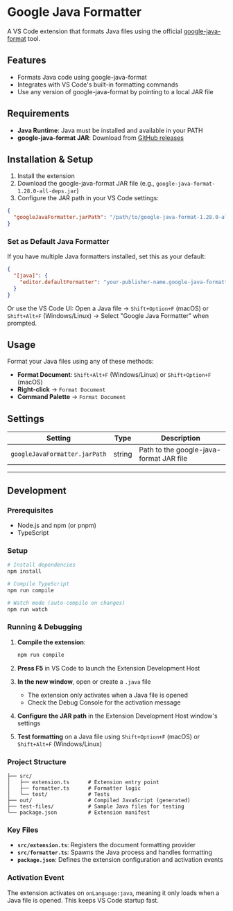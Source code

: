 # Google Java Formatter

A VS Code extension that formats Java files using the official [google-java-format](https://github.com/google/google-java-format) tool.

## Features

- Formats Java code using google-java-format
- Integrates with VS Code's built-in formatting commands
- Use any version of google-java-format by pointing to a local JAR file

## Requirements

- **Java Runtime**: Java must be installed and available in your PATH
- **google-java-format JAR**: Download from [GitHub releases](https://github.com/google/google-java-format/releases)

## Installation & Setup

1. Install the extension
2. Download the google-java-format JAR file (e.g., `google-java-format-1.28.0-all-deps.jar`)
3. Configure the JAR path in your VS Code settings:

```json
{
  "googleJavaFormatter.jarPath": "/path/to/google-java-format-1.28.0-all-deps.jar"
}
```

### Set as Default Java Formatter

If you have multiple Java formatters installed, set this as your default:

```json
{
  "[java]": {
    "editor.defaultFormatter": "your-publisher-name.google-java-formatter"
  }
}
```

Or use the VS Code UI: Open a Java file → `Shift+Option+F` (macOS) or `Shift+Alt+F` (Windows/Linux) → Select "Google Java Formatter" when prompted.

## Usage

Format your Java files using any of these methods:

- **Format Document**: `Shift+Alt+F` (Windows/Linux) or `Shift+Option+F` (macOS)
- **Right-click** → `Format Document`
- **Command Palette** → `Format Document`

## Settings

| Setting | Type | Description |
|---------|------|-------------|
| `googleJavaFormatter.jarPath` | string | Path to the google-java-format JAR file |

---

## Development

### Prerequisites

- Node.js and npm (or pnpm)
- TypeScript

### Setup

```bash
# Install dependencies
npm install

# Compile TypeScript
npm run compile

# Watch mode (auto-compile on changes)
npm run watch
```

### Running & Debugging

1. **Compile the extension**:
   ```bash
   npm run compile
   ```

2. **Press F5** in VS Code to launch the Extension Development Host

3. **In the new window**, open or create a `.java` file
   - The extension only activates when a Java file is opened
   - Check the Debug Console for the activation message

4. **Configure the JAR path** in the Extension Development Host window's settings

5. **Test formatting** on a Java file using `Shift+Option+F` (macOS) or `Shift+Alt+F` (Windows/Linux)

### Project Structure

```
├── src/
│   ├── extension.ts      # Extension entry point
│   ├── formatter.ts      # Formatter logic
│   └── test/             # Tests
├── out/                  # Compiled JavaScript (generated)
├── test-files/           # Sample Java files for testing
└── package.json          # Extension manifest
```

### Key Files

- **`src/extension.ts`**: Registers the document formatting provider
- **`src/formatter.ts`**: Spawns the Java process and handles formatting
- **`package.json`**: Defines the extension configuration and activation events

### Activation Event

The extension activates on `onLanguage:java`, meaning it only loads when a Java file is opened. This keeps VS Code startup fast.

